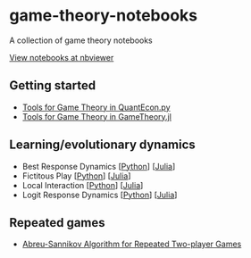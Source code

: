 # game-theory-notebooks
A collection of game theory notebooks

[View notebooks at nbviewer](https://nbviewer.jupyter.org/github/QuantEcon/game-theory-notebooks/)

## Getting started

* [Tools for Game Theory in QuantEcon.py](https://nbviewer.jupyter.org/github/QuantEcon/game-theory-notebooks/blob/main/game_theory_py.ipynb)
* [Tools for Game Theory in GameTheory.jl](https://nbviewer.jupyter.org/github/QuantEcon/game-theory-notebooks/blob/main/game_theory_jl.ipynb)

## Learning/evolutionary dynamics

* Best Response Dynamics
  [[Python](https://nbviewer.org/github/QuantEcon/game-theory-notebooks/blob/main/brd_py.ipynb)]
  [[Julia](https://nbviewer.org/github/QuantEcon/game-theory-notebooks/blob/main/brd_jl.ipynb)]
* Fictitous Play
  [[Python](https://nbviewer.org/github/QuantEcon/game-theory-notebooks/blob/main/fictplay_py.ipynb)]
  [[Julia](https://nbviewer.org/github/QuantEcon/game-theory-notebooks/blob/main/fictplay_jl.ipynb)]
* Local Interaction
  [[Python](https://nbviewer.org/github/QuantEcon/game-theory-notebooks/blob/main/localint_py.ipynb)]
  [[Julia](https://nbviewer.org/github/QuantEcon/game-theory-notebooks/blob/main/localint_jl.ipynb)]
* Logit Response Dynamics
  [[Python](https://nbviewer.org/github/QuantEcon/game-theory-notebooks/blob/main/logitdyn_py.ipynb)]
  [[Julia](https://nbviewer.org/github/QuantEcon/game-theory-notebooks/blob/main/logitdyn_jl.ipynb)]

## Repeated games

* [Abreu-Sannikov Algorithm for Repeated Two-player Games](https://nbviewer.jupyter.org/github/QuantEcon/game-theory-notebooks/blob/main/as_py.ipynb)
